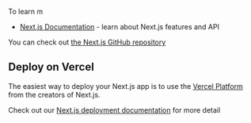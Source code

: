 
To learn m
- [Next.js Documentation](https://nextjs.org/docs) - learn about Next.js features and API
  
You can check out [the Next.js GitHub repository](https://github.co)
## Deploy on Vercel
The easiest way to deploy your Next.js app is to use the [Vercel Platform](https://vercel.com/new?utm_medium=default-template&filter=next.js&utm_source=create-next-app&utm_campaign=create-next-app-readme) from the creators of Next.js.

Check out our [Next.js deployment documentation](https://nextjs.org/docs/deployment) for more detail
